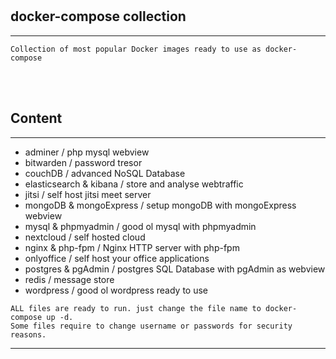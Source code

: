 <br />
<br />

## docker-compose collection

---

```
Collection of most popular Docker images ready to use as docker-compose
```

<br />
<br />

## Content

---

- adminer / php mysql webview
- bitwarden / password tresor
- couchDB / advanced NoSQL Database
- elasticsearch & kibana / store and analyse webtraffic
- jitsi / self host jitsi meet server
- mongoDB & mongoExpress / setup mongoDB with mongoExpress webview
- mysql & phpmyadmin / good ol mysql with phpmyadmin
- nextcloud / self hosted cloud
- nginx & php-fpm / Nginx HTTP server with php-fpm
- onlyoffice / self host your office applications
- postgres & pgAdmin / postgres SQL Database with pgAdmin as webview
- redis / message store
- wordpress / good ol wordpress ready to use

```
ALL files are ready to run. just change the file name to docker-compose up -d.
Some files require to change username or passwords for security reasons.
```

---

<br />
<br />
